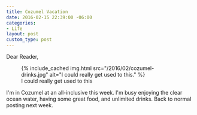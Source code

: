 ```yaml
---
title: Cozumel Vacation
date: 2016-02-15 22:39:00 -06:00
categories:
- Life
layout: post
custom_type: post
---
```


Dear Reader,

<figure class="extendout">
  {% include_cached img.html src="/2016/02/cozumel-drinks.jpg" alt="I could really get used to this." %}
  <figcaption>I could really get used to this</figcaption>
</figure>

I'm in Cozumel at an all-inclusive this week. I'm busy enjoying the clear ocean water, having some great food, and unlimited drinks. Back to normal posting next week.
